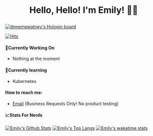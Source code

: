 <div align="center">
  <p>
    <sup>
      <h1> Hello, Hello! I'm Emily! 👋🏻
    </sup>
  </p>
</div>

[![@memewatney's Holopin board](https://holopin.io/api/user/board?user=memewatney)](https://holopin.io/@memewatney)

[![Hits](https://hits.seeyoufarm.com/api/count/incr/badge.svg?url=https%3A%2F%2Fgithub.com%2Femilybelnavis&count_bg=%23CDB6D7&title_bg=%23555555&icon=&icon_color=%23E7E7E7&title=visitors&edge_flat=true)](https://hits.seeyoufarm.com)

#### 🔭Currently Working On
- Nothing at the moment

#### 🌱Currently learning
- Kubernetes

#### How to reach me:

- [Email](mailto:emily@emilybelnavis.ca) (Business Requests Only! No product testing)


#### 📈Stats For Nerds

[![Emily's Github Stats](https://github-readme-stats.vercel.app/api?username=emilybelnavis&show_icons=true&count_private=true&include_all_commits=false)](https://github.com/anuraghazra/github-readme-stats)
[![Emily's Top Langs](https://github-readme-stats.vercel.app/api/top-langs/?username=emilybelnavis&langs_count=5&theme=cobalt&layout=compact)](https://github.com/anuraghazra/github-readme-stats)
[![Emily's wakatime stats](https://github-readme-stats.vercel.app/api/wakatime?username=@emilybelnavis&langs_count=5&theme=cobalt&layout=compact)](https://github.com/anuraghazra/github-readme-stats)

<!--
**emilybelnavis/emilybelnavis** is a ✨ _special_ ✨ repository because its `README.md` (this file) appears on your GitHub profile.

Here are some ideas to get you started:

- 🔭 I’m currently working on ...
- 🌱 I’m currently learning ...
- 👯 I’m looking to collaborate on ...
- 🤔 I’m looking for help with ...
- 💬 Ask me about ...
- 📫 How to reach me: ...
- 😄 Pronouns: ...
- ⚡ Fun fact: ...
-->
